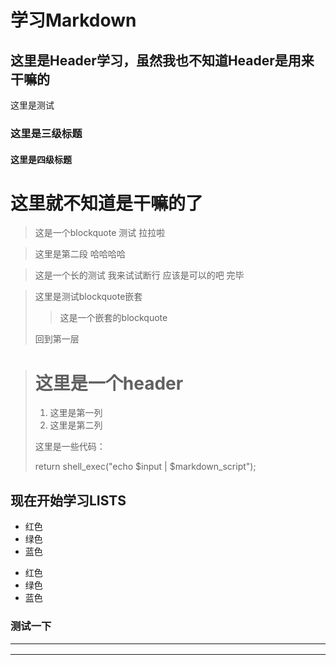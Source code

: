 学习Markdown 
============
这里是Header学习，虽然我也不知道Header是用来干嘛的
--------------------------------------------------

这里是测试<br />   

### 这里是三级标题

#### 这里是四级标题

# 这里就不知道是干嘛的了

> 这是一个blockquote 测试
> 拉拉啦

> 这里是第二段
> 哈哈哈哈

> 这是一个长的测试
我来试试断行
应该是可以的吧
完毕

> 这里是测试blockquote嵌套
> 
> > 这是一个嵌套的blockquote
>
> 回到第一层

> # 这里是一个header
>
> 1. 这里是第一列
> 2. 这里是第二列
>
> 这里是一些代码：
>
>    return shell_exec("echo $input | $markdown_script");

## 现在开始学习LISTS

* 红色
* 绿色
* 蓝色

+ 红色
+ 绿色
+ 蓝色

### 测试一下<hr />
***
